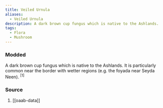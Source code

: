```yaml
---
title: Veiled Urnula
aliases:
  - Veiled Urnula
description: A dark brown cup fungus which is native to the Ashlands.
tags:
  - Flora
  - Mushroom
---
```

### Modded
A dark brown cup fungus which is native to the Ashlands. It is particularly common near the border with wetter regions (e.g. the foyada near Seyda Neen). <sup>[1]</sup>
### Source
1. [[oaab-data]]
